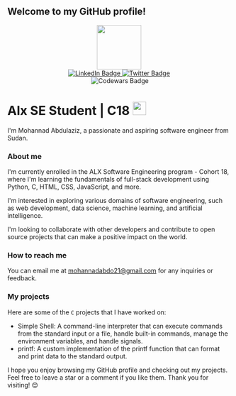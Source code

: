 ## Welcome to my GitHub profile!


<div id="header" align="center">
  <img src="https://media.giphy.com/media/R03zWv5p1oNSQd91EP/giphy.gif" width="100"/>
</div>

<div id="badges" align="center">
  <a href="https://www.linkedin.com/in/mohannad-abdul-aziz-babeker-6bb984111/">
    <img src="https://img.shields.io/badge/LinkedIn-blue?style=for-the-badge&logo=linkedin&logoColor=white" alt="LinkedIn Badge"/>
  </a>
  <a href="https://twitter.com/mohanad_abdo21">
    <img src="https://img.shields.io/badge/Twitter-blue?style=for-the-badge&logo=twitter&logoColor=white" alt="Twitter Badge"/>
  </a>
 <div id="badges" align="center">
  <img src="https://komarev.com/ghpvc/?username=Mhabdo21&style=flat-square&color=blue" alt=""/>
     </a>
  <img src="https://www.codewars.com/users/Mohabdo21/badges/small" alt="Codewars Badge"/>
   </a>
</div>

<h1 align="left">
  Alx SE Student | C18
  <img src="https://media.giphy.com/media/hvRJCLFzcasrR4ia7z/giphy.gif" width="30px"/>
</h1>
</div>

I'm Mohannad Abdulaziz, a passionate and aspiring software engineer from Sudan.
### About me

I'm currently enrolled in the ALX Software Engineering program - Cohort 18, where I'm learning the fundamentals of full-stack development using Python, C, HTML, CSS, JavaScript, and more.

I'm interested in exploring various domains of software engineering, such as web development, data science, machine learning, and artificial intelligence.

I'm looking to collaborate with other developers and contribute to open source projects that can make a positive impact on the world.

### How to reach me

You can email me at mohannadabdo21@gmail.com for any inquiries or feedback.

### My projects

Here are some of the `C` projects that I have worked on:

* Simple Shell: A command-line interpreter that can execute commands from the standard input or a file, handle built-in commands, manage the environment variables, and handle signals.
* printf: A custom implementation of the printf function that can format and print data to the standard output.

I hope you enjoy browsing my GitHub profile and checking out my projects. Feel free to leave a star or a comment if you like them. Thank you for visiting! 😊
